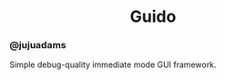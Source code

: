 <h1 align="center">Guido</h1>
<h3 align="left">@jujuadams</h3>

Simple debug-quality immediate mode GUI framework.
